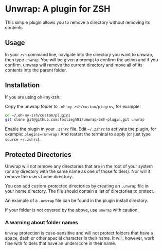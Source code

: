 # Unwrap: A plugin for ZSH

This simple plugin allows you to remove a directory without removing its contents.

## Usage

In your `zsh` command line, navigate into the directory you want to unwrap,
then type `unwrap`. You will be given a prompt to confirm the action and if you
confirm, unwrap will remove the current directory and move all of its contents
into the parent folder.

## Installation

If you are using oh-my-zsh:

Copy the unwrap folder to `.oh-my-zsh/custom/plugins`, for example:

```bash
cd ~/.oh-my-zsh/custom/plugins
git clone git@github.com:foxliegh81/unwrap-zsh-plugin.git unwrap
```

Enable the plugin in your `.zshrc` file. Edit `~/.zshrc` to activate the plugin, for example: `plugins=(unwrap)`
And restart the terminal to apply (or just type `source ~/.zshrc`).


## Protected Directories

Unwrap will not remove any directories that are in the root of your system 
(or any directory with the same name as one of those folders). Nor will it 
remove the users home directory.

You can add custom-protected directories by creating an `.unwrap` file in your
home directory. The file should contain a list of directories to protect.

An example of a `.unwrap` file can be found in the plugin install directory.

If your folder is not covered by the above, use `unwrap` with caution.

### A warning about folder names

`Unwrap` protection is case-sensitive and will not protect folders that have a space, dash
or other special character in their name. It will, however, work fine with
folders that have an underscore in their name.

